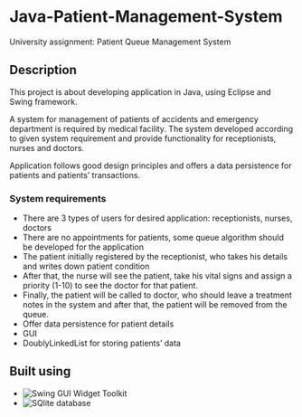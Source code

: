 # Java-Patient-Management-System
University assignment: Patient Queue Management System
## Description
This project is about developing application in Java, using Eclipse and Swing framework.

A system for management of patients of accidents and emergency department is required by medical facility. 
The system developed according to given system requirement and provide functionality for receptionists, nurses and doctors.

Application follows good design principles and offers a data persistence for patients and patients’ transactions.

### System requirements
* There are 3 types of users for desired application: receptionists, nurses, doctors
* There are no appointments for patients, some queue algorithm should be developed for the application
* The patient initially registered by the receptionist, who takes his details and writes down patient condition
* After that, the nurse will see the patient, take his vital signs and assign a priority (1-10) to see the doctor for that patient.
* Finally, the patient will be called to doctor, who should leave a treatment notes in the system and after that, the patient will be removed from the queue.
* Offer data persistence for patient details
* GUI
* DoublyLinkedList for storing patients’ data

## Built using
* ![Swing](https://en.wikipedia.org/wiki/Swing_(Java)) GUI Widget Toolkit
* ![SQlite](http://www.sqlitetutorial.net/sqlite-java/sqlite-jdbc-driver/) database
